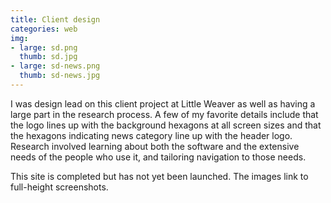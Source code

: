 ```yaml
---
title: Client design
categories: web
img:
- large: sd.png
  thumb: sd.jpg
- large: sd-news.png
  thumb: sd-news.jpg
---
```


I was design lead on this client project at Little Weaver as well as having a large part in the research process. A few of my favorite details include that the logo lines up with the background hexagons at all screen sizes and that the hexagons indicating news category line up with the header logo. Research involved learning about both the software and the extensive needs of the people who use it, and tailoring navigation to those needs.

This site is completed but has not yet been launched. The images link to full-height screenshots.

